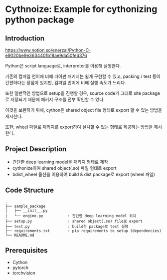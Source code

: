 # Cythnoize: Example for cythonizing python package

## Introduction
https://www.notion.so/enerzai/Python-C-e9020be9e3634401b18ae9da50fed376

Python은 script language로, interpreter를 이용해 실행한다.

기존의 컴파일 언어에 비해 파이썬 패키지는 쉽게 구현할 수 있고,
packing / test 등이 간편하다는 장점이 있지만,
컴파일 언어에 비해 실행 속도가 느리다.

또한 일반적인 방법으로 setup을 진행할 경우, source code가 그대로 site package로 저장되기 때문에 패키지 구조를 전부 확인할 수 있다.

이것을 보완하기 위해, cython은 shared object file 형태로 export 할 수 있는 방법을 제시한다.

또한, wheel 파일로 패키지를 export하여 설치할 수 있는 형태로 제공하는 방법을 제시한다.

## Project Description
- 간단한 deep learning model을 패키지 형태로 제작
- cythonize하여 shared object(.so) 파일 형태로 export
- bdist_wheel 옵션을 이용하여 build & dist package로 export (wheel 파일)

## Code Structure
```
.
├── sample_package
│   ├── __init__.py
│   └── engine.py           : 간단한 deep learning model 위치
├── setup.py                : shared object(.so) file로 export
├── test.py                 : build한 package로 test 실행
├── requirements.txt        : pip requirements to setup (dependencies)
└── README.md
```

## Prerequisites
- Cython
- pytorch
- torchvision